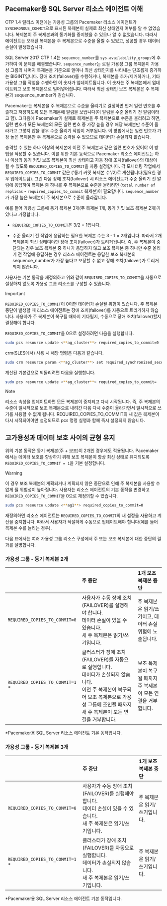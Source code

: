 ## <a name="pacemakerNotify"></a>Pacemaker용 SQL Server 리소스 에이전트 이해

CTP 1.4 릴리스 이전에는 가용성 그룹의 Pacemaker 리소스 에이전트가 `SYNCHRONOUS_COMMIT`으로 표시된 복제본이 실제로 최신 상태인지 여부를 알 수 없었습니다. 복제본이 주 복제본과의 동기화를 중지했을 수 있으나 알 수 없었습니다. 따라서 에이전트는 오래된 복제본을 주 복제본으로 수준을 올릴 수 있었고, 성공할 경우 데이터 손실이 발생했습니다. 

SQL Server 2017 CTP 1.4는 `sequence_number`를 `sys.availability_groups`에 추가하여 이 문제를 해결했습니다. `sequence_number`는 로컬 가용성 그룹 복제본이 가용성 그룹의 나머지 복제본을 기준으로 얼마나 최신 상태인지를 나타내는 단조롭게 증가하는 BIGINT입니다. 장애 조치(failover)를 수행하거나, 복제본을 추가/제거하거나, 기타 가용성 그룹 작업을 수행하면 이 숫자가 업데이트됩니다. 이 숫자는 주 복제본에서 업데이트되고 보조 복제본으로 밀어넣어집니다. 따라서 최신 상태인 보조 복제본은 주 복제본과 sequence_number가 같습니다. 

Pacemaker는 복제본을 주 복제본으로 수준을 올리기로 결정하면 먼저 일련 번호를 추출하고 저장하도록 모든 복제본에 알림을 보냅니다(이 알림을 수준 올리기 전 알림이라고 함). 그다음에 Pacemaker가 실제로 복제본을 주 복제본으로 수준을 올리려고 하면, 일련 번호가 모든 복제본의 모든 일련 번호 중 가장 높을 경우 해당 복제본만 수준이 올라가고 그렇지 않을 경우 수준 올리기 작업이 거부됩니다. 이 방법에서는 일련 번호가 가장 높은 복제본만 주 복제본으로 승격될 수 있으므로 데이터가 손실되지 않습니다. 

승격할 수 있는 하나 이상의 복제본에 이전 주 복제본과 같은 일련 번호가 있어야 이 방법을 적용할 수 있습니다. 이를 위한 기본 동작으로 Pacemaker 리소스 에이전트는 하나 이상의 동기 커밋 보조 복제본이 최신 상태이고 자동 장애 조치(failover)의 대상이 될 수 있도록 `REQUIRED_COPIES_TO_COMMIT`을 자동 설정합니다. 각 모니터링 작업에서 `REQUIRED_COPIES_TO_COMMIT` 값은 ('동기 커밋 복제본 수'/2)로 계산됩니다(필요한 경우 업데이트됨). 그런 다음 장애 조치(failover) 시 리소스 에이전트가 수준 올리기 전 알림에 응답하여 복제본 중 하나를 주 복제본으로 수준을 올리려면 (`total number of replicas` - `required_copies_to_commit` 복제본)이 필요합니다. `sequence_number`가 가장 높은 복제본이 주 복제본으로 수준이 올라갑니다. 

예를 들어 가용성 그룹에 동기 복제본 3개(주 복제본 1개, 동기 커밋 보조 복제본 2개)가 있다고 가정합니다.

- `REQUIRED_COPIES_TO_COMMIT`은 3/2 = 1입니다.

- 수준 올리기 전 작업에 응답하는 필요한 복제본 수는 3 - 1 = 2개입니다. 따라서 2개 복제본이 최신 상태여야만 장애 조치(failover)가 트리거됩니다. 즉, 주 복제본이 중단되는 경우 보조 복제본 중 하나가 응답하지 않고 보조 복제본 중 하나만 수준 올리기 전 작업에 응답하는 경우 리소스 에이전트는 응답한 보조 복제본의 sequence_number가 가장 높다고 보장할 수 없고 장애 조치(failover)가 트리거되지 않습니다.

사용자는 기본 동작을 재정의하고 위와 같이 `REQUIRED_COPIES_TO_COMMIT`을 자동으로 설정하지 않도록 가용성 그룹 리소스를 구성할 수 있습니다.

>[!IMPORTANT]
>`REQUIRED_COPIES_TO_COMMIT`이 0이면 데이터가 손실될 위험이 있습니다. 주 복제본 중단이 발생할 때 리소스 에이전트는 장애 조치(failover)를 자동으로 트리거하지 않습니다. 사용자가 주 복제본이 복구될 때까지 기다릴지, 수동으로 장애 조치(failover)할지 결정해야 합니다.

`REQUIRED_COPIES_TO_COMMIT`을 0으로 설정하려면 다음을 실행합니다.

```bash
sudo pcs resource update <**ag_cluster**> required_copies_to_commit=0
```

crm(SLES에서) 사용 시 해당 명령은 다음과 같습니다.

```bash
sudo crm resource param <**ag_cluster**> set required_synchronized_secondaries_to_commit 0
```

계산된 기본값으로 되돌리려면 다음을 실행합니다.

```bash
sudo pcs resource update <**ag_cluster**> required_copies_to_commit=
```

>[!NOTE]
>리소스 속성을 업데이트하면 모든 복제본이 중지되고 다시 시작됩니다. 즉, 주 복제본의 수준이 일시적으로 보조 복제본으로 내려간 다음 다시 수준이 올라가면서 일시적으로 쓰기를 사용할 수 없게 됩니다. REQUIRED_COPIES_TO_COMMIT의 새 값은 복제본이 다시 시작되어야만 설정되므로 pcs 명령 실행과 함께 즉시 설정되지 않습니다.

## <a name="balancing-high-availability-and-data-protection"></a>고가용성과 데이터 보호 사이의 균형 유지 

위의 기본 동작은 동기 복제본(주 + 보조)이 2개인 경우에도 적용됩니다. Pacemaker에서는 데이터 보호를 향상하기 위해 보조 복제본이 항상 최신 상태로 유지되도록 `REQUIRED_COPIES_TO_COMMIT = 1`을 기본 설정합니다.  

>[!WARNING]
>이 경우 보조 복제본의 계획되거나 계획되지 않은 중단으로 인해 주 복제본을 사용할 수 없게 될 위험성이 높아집니다. 사용자는 리소스 에이전트의 기본 동작을 변경하고 `REQUIRED_COPIES_TO_COMMIT`을 0으로 재정의할 수 있습니다.

```bash
sudo pcs resource update <**ag1**> required_copies_to_commit=0
```

재정의하면 리소스 에이전트는 `REQUIRED_COPIES_TO_COMMIT`의 새 설정을 사용하고 계산을 중지합니다. 따라서 사용자가 적절하게 수동으로 업데이트해야 합니다(예를 들어 복제본 수를 늘리는 경우).

다음 표에서는 여러 가용성 그룹 리소스 구성에서 주 또는 보조 복제본에 대한 중단의 결과를 설명합니다.

### <a name="availability-group---2-sync-replicas"></a>가용성 그룹 - 동기 복제본 2개

| |주 중단 |1개 보조 복제본 중단
|:---|:--- |:--- |
|`REQUIRED_COPIES_TO_COMMIT=0`|사용자가 수동 장애 조치(FAILOVER)를 실행해야 합니다. <br>데이터 손실이 있을 수 있습니다.<br> 새 주 복제본은 읽기/쓰기입니다. |주 복제본은 읽기/쓰기이고, 데이터 손실 위험에 노출됩니다.
|`REQUIRED_COPIES_TO_COMMIT=1` * |클러스터가 장애 조치(FAILOVER)를 자동으로 실행합니다. <br>데이터가 손실되지 않습니다. <br> 이전 주 복제본이 복구되어 보조 복제본으로 가용성 그룹에 조인될 때까지 새 주 복제본이 모든 연결을 거부합니다. |보조 복제본이 복구될 때까지 주 복제본이 모든 연결을 거부합니다.

\*Pacemaker용 SQL Server 리소스 에이전트 기본 동작입니다.

### <a name="availability-group---3-sync-replicas"></a>가용성 그룹 - 동기 복제본 3개

| |주 중단 |1개 보조 복제본 중단
|:---|:--- |:--- |
|`REQUIRED_COPIES_TO_COMMIT=0`|사용자가 수동 장애 조치(FAILOVER)를 실행해야 합니다. <br>데이터 손실이 있을 수 있습니다. <br>새 주 복제본은 읽기/쓰기입니다. |주 복제본은 읽기/쓰기입니다.
|`REQUIRED_COPIES_TO_COMMIT=1` * |클러스터가 장애 조치(FAILOVER)를 자동으로 실행합니다. <br>데이터가 손실되지 않습니다. <br>새 주 복제본은 읽기/쓰기입니다. |주 복제본은 읽기/쓰기입니다. 

\*Pacemaker용 SQL Server 리소스 에이전트 기본 동작입니다.